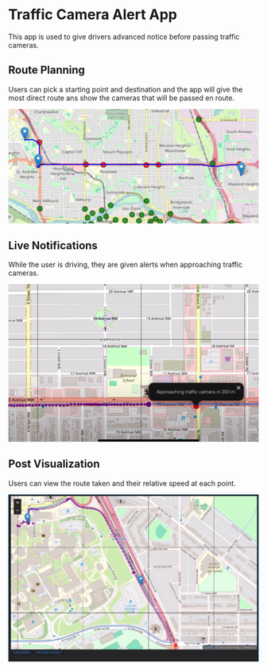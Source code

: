 # Traffic Camera Alert App
This app is used to give drivers advanced notice before passing traffic cameras.

## Route Planning
Users can pick a starting point and destination and the app will give the most direct route ans show the cameras that will be passed en route.

![directions](directions.png)

## Live Notifications
While the user is driving, they are given alerts when approaching traffic cameras.

![alert](alert.png)

## Post Visualization
Users can view the route taken and their relative speed at each point.

![trip](trip.png)
